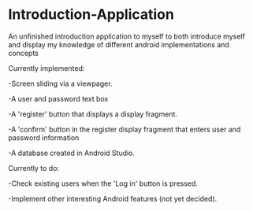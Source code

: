 # Introduction-Application
An unfinished introduction application to myself to both introduce myself and display my knowledge of different android implementations and concepts

Currently implemented:

-Screen sliding via a viewpager.

-A user and password text box

-A 'register' button that displays a display fragment.

-A 'confirm' button in the register display fragment that enters user and password information

-A database created in Android Studio.

Currently to do:

-Check existing users when the 'Log in' button is pressed.

-Implement other interesting Android features (not yet decided).
